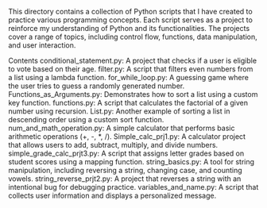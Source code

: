 
This directory contains a collection of Python scripts that I have created to practice various programming concepts. Each script serves as a project to reinforce my understanding of Python and its functionalities. The projects cover a range of topics, including control flow, functions, data manipulation, and user interaction.

Contents
conditional_statement.py:
A project that checks if a user is eligible to vote based on their age.
filter.py:
A script that filters even numbers from a list using a lambda function.
for_while_loop.py:
A guessing game where the user tries to guess a randomly generated number.
Functions_as_Arguments.py:
Demonstrates how to sort a list using a custom key function.
functions.py:
A script that calculates the factorial of a given number using recursion.
List.py:
Another example of sorting a list in descending order using a custom sort function.
num_and_math_operation.py:
A simple calculator that performs basic arithmetic operations (+, -, *, /).
Simple_calc_prj1.py:
A calculator project that allows users to add, subtract, multiply, and divide numbers.
simple_grade_calc_prjt3.py:
A script that assigns letter grades based on student scores using a mapping function.
string_basics.py:
A tool for string manipulation, including reversing a string, changing case, and counting vowels.
string_reverse_prjt2.py:
A project that reverses a string with an intentional bug for debugging practice.
variables_and_name.py:
A script that collects user information and displays a personalized message.
